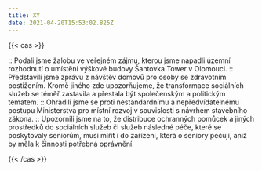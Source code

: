 ```yaml
---
title: XY
date: 2021-04-20T15:53:02.825Z
---
```

{{< cas >}}

:: Podali jsme žalobu ve veřejném zájmu, kterou jsme napadli územní rozhodnutí o umístění výškové budovy Šantovka Tower v Olomouci.
:: Představili jsme zprávu z návštěv domovů pro osoby se zdravotním postižením. Kromě jiného zde upozorňujeme, že transformace sociálních služeb se téměř zastavila a přestala být společenským a politickým tématem.
:: Ohradili jsme se proti nestandardnímu a nepředvídatelnému postupu Ministerstva pro místní rozvoj v souvislosti s návrhem stavebního zákona.
:: Upozornili jsme na to, že distribuce ochranných pomůcek a jiných prostředků do sociálních služeb či služeb následné péče, které se poskytovaly seniorům, musí mířit i do zařízení, která o seniory pečují, aniž by měla k činnosti potřebná oprávnění.

{{< /cas >}}